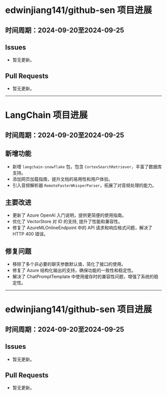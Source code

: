 # edwinjiang141/github-sen 项目进展

## 时间周期：2024-09-20至2024-09-25

## Issues
- 暂无更新。

## Pull Requests
- 暂无更新。

---

# LangChain 项目进展

## 时间周期：2024-09-20至2024-09-25

## 新增功能
- 新增 `langchain-snowflake` 包，包含 `CortexSearchRetriever`，丰富了数据库支持。
- 添加网页加载指南，提升文档的易用性和用户体验。
- 引入音频解析器 `RemoteFasterWhisperParser`，拓展了对音频处理的能力。

## 主要改进
- 更新了 Azure OpenAI 入门说明，提供更简便的使用指南。
- 优化了 VectorStore 对 ID 的支持, 提升了性能和兼容性。
- 修复了 AzureMLOnlineEndpoint 中的 API 请求和响应格式问题，解决了 HTTP 400 错误。

## 修复问题
- 移除了多个非必要的聊天参数默认值，简化了接口的使用。
- 修复了 Azure 结构化输出的支持，确保功能的一致性和稳定性。
- 解决了 ChatPromptTemplate 中使用缓存时的兼容性问题，增强了系统的稳定性。 

---

# edwinjiang141/github-sen 项目进展

## 时间周期：2024-09-20至2024-09-25

## Issues
- 暂无更新。

## Pull Requests
- 暂无更新。